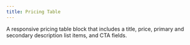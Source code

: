 ```yaml
---
title: Pricing Table
---
```


A responsive pricing table block that includes a title, price, primary and secondary description list items, and CTA fields.